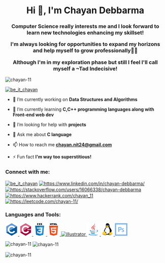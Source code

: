 <h1 align="center">Hi 👋, I'm Chayan Debbarma</h1>
<h3 align="center">Computer Science really interests me and I look forward to learn new technologies enhancing my skillset!
  
I'm always looking for opportunities to expand my horizons and help myself to grow professionally👨‍💻

Although I'm in my exploration phase but still I feel I'll call myself a ~Tad Indecisive!</h3>

<p align="left"> <img src="https://komarev.com/ghpvc/?username=chayan-11&label=Profile%20views&color=0e75b6&style=flat" alt="chayan-11" /> </p>

<p align="left"> <a href="https://twitter.com/be_it_chayan" target="blank"><img src="https://img.shields.io/twitter/follow/be_it_chayan?logo=twitter&style=for-the-badge" alt="be_it_chayan" /></a> </p>

- 🔭 I’m currently working on **Data Structures and Algorithms**

- 🌱 I’m currently learning **C,C++ programming languages along with Front-end web dev**

- 🤝 I’m looking for help with **projects**

- 💬 Ask me about **C language**

- 📫 How to reach me **chayan.nit24@gmail.com**

- ⚡ Fun fact **I'm way too superstitious!**

<h3 align="left">Connect with me:</h3>
<p align="left">
<a href="https://twitter.com/be_it_chayan" target="blank"><img align="center" src="https://raw.githubusercontent.com/rahuldkjain/github-profile-readme-generator/master/src/images/icons/Social/twitter.svg" alt="be_it_chayan" height="30" width="40" /></a>
<a href="https://www.linkedin.com/in/chayan-debbarma/" target="blank"><img align="center" src="https://raw.githubusercontent.com/rahuldkjain/github-profile-readme-generator/master/src/images/icons/Social/linked-in-alt.svg" alt="https://www.linkedin.com/in/chayan-debbarma/" height="30" width="40" /></a>
<a href="https://stackoverflow.com/users/16066338/chayan-debbarma" target="blank"><img align="center" src="https://raw.githubusercontent.com/rahuldkjain/github-profile-readme-generator/master/src/images/icons/Social/stack-overflow.svg" alt="https://stackoverflow.com/users/16066338/chayan-debbarma" height="30" width="40" /></a>
<a href="https://www.hackerrank.com/chayan_11" target="blank"><img align="center" src="https://raw.githubusercontent.com/rahuldkjain/github-profile-readme-generator/master/src/images/icons/Social/hackerrank.svg" alt="https://www.hackerrank.com/chayan_11" height="30" width="40" /></a>
<a href="https://leetcode.com/Chayan-11/" target="blank"><img align="center" src="https://raw.githubusercontent.com/rahuldkjain/github-profile-readme-generator/master/src/images/icons/Social/leet-code.svg" alt="https://leetcode.com/chayan-11/" height="30" width="40" /></a>
</p>

<h3 align="left">Languages and Tools:</h3>
<p align="left"> <a href="https://www.cprogramming.com/" target="_blank"> <img src="https://raw.githubusercontent.com/devicons/devicon/master/icons/c/c-original.svg" alt="c" width="40" height="40"/> </a> <a href="https://www.w3schools.com/cpp/" target="_blank"> <img src="https://raw.githubusercontent.com/devicons/devicon/master/icons/cplusplus/cplusplus-original.svg" alt="cplusplus" width="40" height="40"/> </a> <a href="https://www.w3schools.com/css/" target="_blank"> <img src="https://raw.githubusercontent.com/devicons/devicon/master/icons/css3/css3-original-wordmark.svg" alt="css3" width="40" height="40"/> </a> <a href="https://www.w3.org/html/" target="_blank"> <img src="https://raw.githubusercontent.com/devicons/devicon/master/icons/html5/html5-original-wordmark.svg" alt="html5" width="40" height="40"/> </a> <a href="https://www.adobe.com/in/products/illustrator.html" target="_blank"> <img src="https://www.vectorlogo.zone/logos/adobe_illustrator/adobe_illustrator-icon.svg" alt="illustrator" width="40" height="40"/> </a> <a href="https://www.java.com" target="_blank"> <img src="https://raw.githubusercontent.com/devicons/devicon/master/icons/java/java-original.svg" alt="java" width="40" height="40"/> </a> <a href="https://www.linux.org/" target="_blank"> <img src="https://raw.githubusercontent.com/devicons/devicon/master/icons/linux/linux-original.svg" alt="linux" width="40" height="40"/> </a> <a href="https://www.photoshop.com/en" target="_blank"> <img src="https://raw.githubusercontent.com/devicons/devicon/master/icons/photoshop/photoshop-line.svg" alt="photoshop" width="40" height="40"/> </a> </p>

<p><img align="left" src="https://github-readme-stats.vercel.app/api/top-langs?username=chayan-11&show_icons=true&locale=en&layout=compact" alt="chayan-11" /></p>

<p>&nbsp;<img align="center" src="https://github-readme-stats.vercel.app/api?username=chayan-11&show_icons=true&locale=en" alt="chayan-11" /></p>

<p><img align="center" src="https://github-readme-streak-stats.herokuapp.com/?user=chayan-11&" alt="chayan-11" /></p>


